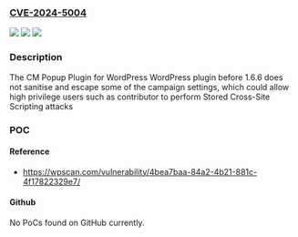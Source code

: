 ### [CVE-2024-5004](https://cve.mitre.org/cgi-bin/cvename.cgi?name=CVE-2024-5004)
![](https://img.shields.io/static/v1?label=Product&message=CM%20Popup%20Plugin%20for%20WordPress%20&color=blue)
![](https://img.shields.io/static/v1?label=Version&message=0%3C%201.6.6%20&color=brighgreen)
![](https://img.shields.io/static/v1?label=Vulnerability&message=CWE-79%20Cross-Site%20Scripting%20(XSS)&color=brighgreen)

### Description

The CM Popup Plugin for WordPress  WordPress plugin before 1.6.6 does not sanitise and escape some of the campaign settings, which could allow high privilege users such as contributor to perform Stored Cross-Site Scripting attacks

### POC

#### Reference
- https://wpscan.com/vulnerability/4bea7baa-84a2-4b21-881c-4f17822329e7/

#### Github
No PoCs found on GitHub currently.

